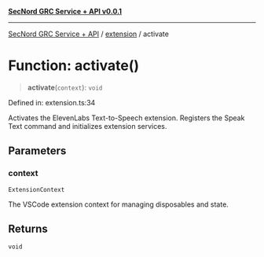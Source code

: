 [**SecNord GRC Service + API v0.0.1**](../../README.md)

***

[SecNord GRC Service + API](../../README.md) / [extension](../README.md) / activate

# Function: activate()

> **activate**(`context`): `void`

Defined in: extension.ts:34

Activates the ElevenLabs Text-to-Speech extension.
Registers the Speak Text command and initializes extension services.

## Parameters

### context

`ExtensionContext`

The VSCode extension context for managing disposables and state.

## Returns

`void`
